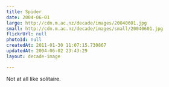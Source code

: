 ```yaml
---
title: Spider
date: 2004-06-01
large: http://cdn.m.ac.nz/decade/images/20040601.jpg
small: http://cdn.m.ac.nz/decade/images/small/20040601.jpg
flickrUrl: null
photoId: null
createdAt: 2011-01-30 11:07:15.730867
updatedAt: 2004-06-02 23:43:29
layout: decade-image

---
```

Not at all like solitaire.

